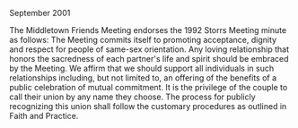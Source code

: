 September 2001

The Middletown Friends Meeting endorses the 1992 Storrs Meeting minute as follows: The Meeting commits itself to promoting acceptance, dignity and respect for people of same-sex orientation. Any loving relationship that honors the sacredness of each partner's life and spirit should be embraced by the Meeting. We affirm that we should support all individuals in such relationships including, but not limited to, an offering of the benefits of a public celebration of mutual commitment. It is the privilege of the couple to call their union by any name they choose. The process for publicly recognizing this union shall follow the customary procedures as outlined in Faith and Practice.

